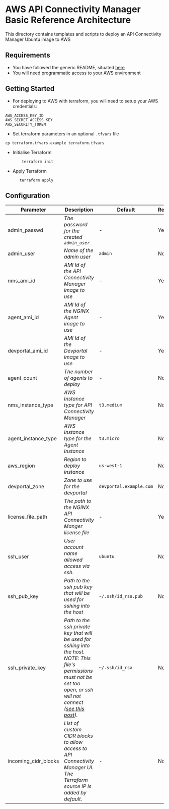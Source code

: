 # AWS API Connectivity Manager Basic Reference Architecture

This directory contains templates and scripts to deploy an API Connectivity Manager Ubuntu image to AWS

## Requirements

- You have followed the generic README, situated [here](../../README.md)
- You will need programmatic access to your AWS environment

## Getting Started

- For deploying to AWS with terraform, you will need to setup your AWS credentials:

```shell
AWS_ACCESS_KEY_ID
AWS_SECRET_ACCESS_KEY
AWS_SECURITY_TOKEN
```

- Set terraform parameters in an optional `.tfvars` file

```shell
cp terraform.tfvars.example terraform.tfvars
```

- Initialise Terraform

  ```shell
      terraform init
  ```

- Apply Terraform

  ```shell
     terraform apply
  ```

## Configuration

| Parameter            | Description                                                                                                                                                                                                                                            | Default                 | Required |
| -------------------- | ------------------------------------------------------------------------------------------------------------------------------------------------------------------------------------------------------------------------------------------------------ | ----------------------- | -------- |
| admin_passwd         | _The password for the created `admin_user`_                                                                                                                                                                                                            | -                       | Yes      |
| admin_user           | _Name of the admin user_                                                                                                                                                                                                                               | `admin`                 | No       |
| nms_ami_id           | _AMI Id of the API Connectivity Manager image to use_                                                                                                                                                                                                  | -                       | Yes      |
| agent_ami_id         | _AMI Id of the NGINX Agent image to use_                                                                                                                                                                                                               | -                       | Yes      |
| devportal_ami_id     | _AMI Id of the Devportal image to use_                                                                                                                                                                                                                 | -                       | Yes      |
| agent_count          | _The number of agents to deploy_                                                                                                                                                                                                                       | -                       | No       |
| nms_instance_type    | _AWS Instance type for API Connectivity Manager_                                                                                                                                                                                                       | `t3.medium`             | No       |
| agent_instance_type  | _AWS Instance type for the Agent Instance_                                                                                                                                                                                                             | `t3.micro`              | No       |
| aws_region           | _Region to deploy instance_                                                                                                                                                                                                                            | `us-west-1`             | No       |
| devportal_zone       | _Zone to use for the devportal_                                                                                                                                                                                                                        | `devportal.example.com` | No       |
| license_file_path    | _The path to the NGINX API Connectivity Manger license file_                                                                                                                                                                                           | -                       | Yes      |
| ssh_user             | _User account name allowed access via ssh._                                                                                                                                                                                                            | `ubuntu`                | No       |
| ssh_pub_key          | _Path to the ssh pub key that will be used for sshing into the host_                                                                                                                                                                                   | `~/.ssh/id_rsa.pub`     | No       |
| ssh_private_key      | _Path to the ssh private key that will be used for sshing into the host. NOTE: This file's permissions must not be set too open, or ssh will not connect ([see this post](https://stackoverflow.com/questions/9270734/ssh-permissions-are-too-open))._ | `~/.ssh/id_rsa`         | No       |
| incoming_cidr_blocks | _List of custom CIDR blocks to allow access to API Connectivity Manager UI. The Terraform source IP Is added by default._                                                                                                                              | -                       | No       |
